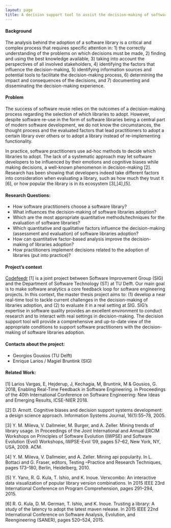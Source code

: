 ```yaml
---
layout: page
title: A decision support tool to assist the decision-making of software libraries adoption
---
```


#### Background

The analysis behind the adoption of a software library is a critical and complex process 
that requires specific attention in: 1) the correctly understanding of the problems 
on which decisions must be made, 2) finding and using the best knowledge available, 
3) taking into account the perspectives of all involved stakeholders, 4) identifying 
the factors that influence the decision-making, 5) identifying information sources 
and potential tools to facilitate the decision-making process, 6) determining the 
impact and consequences of the decisions, and 7) documenting and disseminating 
the decision-making experience.

#### Problem

The success of software reuse relies on the outcomes of a decision-making process 
regarding the selection of which libraries to adopt. However, despite software 
re-use in the form of software libraries being a central part of modern software 
development, we do not know the circumstances, the thought process and the evaluated 
factors that lead practitioners to adopt a certain library over others or to adopt 
a library instead of re-implementing functionality.

In practice, software practitioners use ad-hoc methods to decide which libraries to 
adopt. The lack of a systematic approach may let software developers to be influenced 
by their emotions and cognitive biases while making decisions, a well-known phenomenon 
in decision-making [2]. Research has been showing that developers indeed take different 
factors into consideration when evaluating a library, such as how much they trust it [6], 
or how popular the library is in its ecosystem [3],[4],[5].

#### Research Questions:

*	How software practitioners choose a software library?
*	What influences the decision-making of software libraries adoption?
*	Which are the most appropriate quantitative methods/techniques for the evaluation of software libraries?
*	Which quantitative and qualitative factors influence the decision-making (assessment and evaluation) of software libraries adoption?
*	How can quantitative factor-based analysis improve the decision-making of libraries adoption? 
*	How practitioners implement decisions related to the adoption of libraries (put into practice)?

#### Project’s context

[Codefeedr](http://codefeedr.org) [1] is a joint project between Software Improvement 
Group (SIG) and the Department of Software Technology (ST) at TU Delft. Our main goal 
is to make software analytics a core feedback loop for software engineering projects. 
In this context, the master thesis project aims to: (1) develop a near real-time tool 
to tackle current challenges in the decision-making of libraries adoption, and (2) 
to evaluate it in a real setting at SIG. SIG’s expertise in software quality provides 
an excellent environment to conduct research and to interact with real settings in 
decision-making. The decision support tool will provide a comprehensive and up-to-date 
view of the appropriate conditions to support software practitioners with the decision-making 
of software libraries adoption.

#### Contacts about the project:

* Georgios Gousios (TU Delft)
* Enrique Larios / Magiel Bruntink (SIG)

#### Related Work:

[1] Larios Vargas, E, Hejderup, J, Kechagia, M, Bruntink, M & Gousios, G. 2018, Enabling Real-Time Feedback in Software Engineering. in Proceedings of the 40th International Conference on Software Engineering: New Ideas and Emerging Results, ICSE-NIER 2018.

[2] D. Arnott. Cognitive biases and decision support systems development: a design science approach. Information Systems Journal, 16(1):55–78, 2005.

[3] Y. M. Mileva, V. Dallmeier, M. Burger, and A. Zeller. Mining trends of library usage. In Proceedings of the Joint International and Annual ERCIM Workshops on Principles of Software Evolution (IWPSE) and Software Evolution (Evol) Workshops, IWPSE-Evol ’09, pages 57–62,
New York, NY, USA, 2009. ACM.

[4] Y. M. Mileva, V. Dallmeier, and A. Zeller. Mining api popularity. In L. Bottaci and G. Fraser, editors, Testing –Practice and Research Techniques, pages 173–180, Berlin, Heidelberg, 2010.

[5] Y. Yano, R. G. Kula, T. Ishio, and K. Inoue. Verxcombo: An interactive data visualization of popular library version combinations. In 2015 IEEE 23rd International Conference on Program Comprehension, pages 291–294, 2015.

[6] R. G. Kula, D. M. German, T. Ishio, and K. Inoue. Trusting a library: A study of the latency to adopt the latest maven release. In 2015 IEEE 22nd International Conference on Software Analysis, Evolution, and Reengineering (SANER), pages 520–524, 2015.